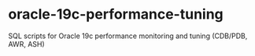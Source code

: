 # oracle-19c-performance-tuning
SQL scripts for Oracle 19c performance monitoring and tuning (CDB/PDB, AWR, ASH)
